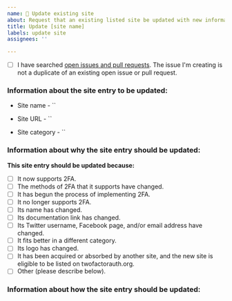 ```yaml
---
name: 🔄 Update existing site
about: Request that an existing listed site be updated with new information.
title: Update [site name]
labels: update site
assignees: ''

---
```


<!-- Before submitting this issue, please update the title to include the name of the site to be updated.
Submit a single issue for each site to be updated.
Check the box below before submitting your issue to verify that you have already checked for duplicate open issues and pull requests relating to your request. -->

- [ ] I have searched [open issues and pull requests](https://github.com/2factorauth/twofactorauth/issues?q=is%3Aopen). The issue I'm creating is not a duplicate of an existing open issue or pull request.

### Information about the site entry to be updated: ###
<!-- Name of the site, as currently listed on twofactorauth.org -->
* Site name - ``

<!-- Link to the main page of the site, as currently listed on twofactorauth.org -->
* Site URL - ``

<!-- Category of the site, as currently listed on twofactorauth.org -->
* Site category - ``

### Information about why the site entry should be updated: ###
**This site entry should be updated because:**
- [ ] It now supports 2FA.
- [ ] The methods of 2FA that it supports have changed.
- [ ] It has begun the process of implementing 2FA.
- [ ] It no longer supports 2FA.
- [ ] Its name has changed.
- [ ] Its documentation link has changed.
- [ ] Its Twitter username, Facebook page, and/or email address have changed.
- [ ] It fits better in a different category.
- [ ] Its logo has changed.
- [ ] It has been acquired or absorbed by another site, and the new site is eligible to be listed on twofactorauth.org.
- [ ] Other (please describe below).

### Information about how the site entry should be updated: ###
<!-- List the specific changes to the site entry that should be made below.
For example, if a site now supports 2FA, list the methods of 2FA the site now supports.
Please include any supporting documentation for the changes as well, such as official documentation links or announcement blog posts.
If no public-facing documentation is available, please include screenshots of the changes. -->
